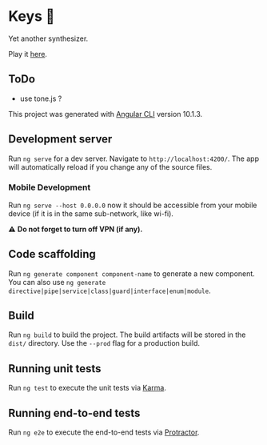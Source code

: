 # Keys 🎵

Yet another synthesizer.

Play it [here](https://a13ks3y.github.io/keys/).

## ToDo
* use tone.js ?


This project was generated with [Angular CLI](https://github.com/angular/angular-cli) version 10.1.3.

## Development server

Run `ng serve` for a dev server. Navigate to `http://localhost:4200/`. The app will automatically reload if you change any of the source files.

### Mobile Development
Run `ng serve --host 0.0.0.0` now it should be accessible from your mobile device (if it is in the same sub-network, like wi-fi).

⚠ **Do not forget to turn off VPN (if any).**


## Code scaffolding

Run `ng generate component component-name` to generate a new component. You can also use `ng generate directive|pipe|service|class|guard|interface|enum|module`.

## Build

Run `ng build` to build the project. The build artifacts will be stored in the `dist/` directory. Use the `--prod` flag for a production build.

## Running unit tests

Run `ng test` to execute the unit tests via [Karma](https://karma-runner.github.io).

## Running end-to-end tests

Run `ng e2e` to execute the end-to-end tests via [Protractor](http://www.protractortest.org/).
